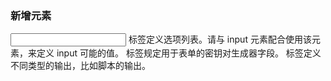 ### 新增元素

<input> 标签定义选项列表。请与 input 元素配合使用该元素，来定义 input 可能的值。
<keygen> 标签规定用于表单的密钥对生成器字段。
<output> 标签定义不同类型的输出，比如脚本的输出。